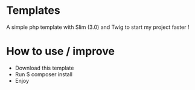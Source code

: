 # Templates
A simple php template with Slim (3.0) and Twig to start my project faster !

# How to use / improve

- Download this template
- Run $ composer install
- Enjoy
